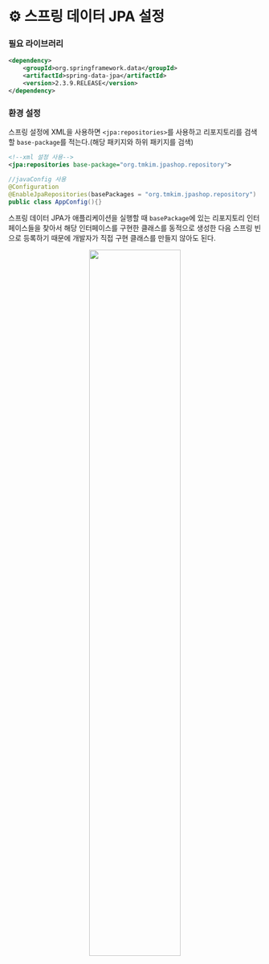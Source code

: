 # ⚙ 스프링 데이터 JPA 설정
### 필요 라이브러리
```xml
<dependency>
    <groupId>org.springframework.data</groupId>
    <artifactId>spring-data-jpa</artifactId>
    <version>2.3.9.RELEASE</version>
</dependency>
```

### 환경 설정
스프링 설정에 XML을 사용하면 `<jpa:repositories>`를 사용하고 리포지토리를 검색할 `base-package`를 적는다.(해당 패키지와 하위 패키지를 검색)
```xml
<!--xml 설정 사용-->
<jpa:repositories base-package="org.tmkim.jpashop.repository">
```
```java
//javaConfig 사용
@Configuration
@EnableJpaRepositories(basePackages = "org.tmkim.jpashop.repository")
public class AppConfig(){}
```
스프링 데이터 JPA가 애플리케이션을 실행할 때 `basePackage`에 있는 리포지토리 인터페이스들을 찾아서 해당 인터페이스를 구현한 클래스를 동적으로 생성한 다음 스프링 빈으로 등록하기 때문에 개발자가 직접 구현 클래스를 만들지 않아도 된다.

<p align="center"><img src="https://images.velog.io/images/junho918/post/ca2bd570-baa8-4bd0-9b6c-47535cfc2729/image.png" width="60%"></p>